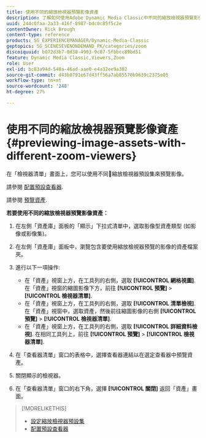 ```yaml
---
title: 使用不同的縮放檢視器預覽影像資產
description: 了解如何使用Adobe Dynamic Media Classic中不同的縮放檢視器預覽影像資產。
uuid: 244c0faa-2a33-416f-8987-bdc0c85f5c2e
contentOwner: Rick Brough
content-type: reference
products: SG_EXPERIENCEMANAGER/Dynamic-Media-Classic
geptopics: SG_SCENESEVENONDEMAND_PK/categories/zoom
discoiquuid: b072d3b7-0d30-4903-9c87-5fbbcc89bd51
feature: Dynamic Media Classic,Viewers,Zoom
role: User
exl-id: bc83a94d-540a-46ad-aae0-e4a32ee9a302
source-git-commit: d43b0791e67d43ff56a7ab85570b9639c2375e05
workflow-type: tm+mt
source-wordcount: '248'
ht-degree: 27%

---
```


# 使用不同的縮放檢視器預覽影像資產{#previewing-image-assets-with-different-zoom-viewers}

在「檢視器清單」畫面上，您可以使用不同縮放檢視器預設集來預覽影像。

請參閱 [配置預設查看器](application-setup.md#configuring_default_viewers).

請參閱 [預覽資產](previewing-asset.md#previewing_an_asset).

**若要使用不同的縮放檢視器預覽影像資產：**

1. 在左側「資產庫」面板的「顯示」下拉式清單中，選取影像型資產類型 (如影像或影像集)。
1. 在左側「資產庫」面板中，瀏覽包含要使用縮放檢視器預覽的影像的資產檔案夾。
1. 進行以下一項操作:

   * 在「資產」視窗上方，在工具列的右側，選取 **[!UICONTROL 網格視圖]**. 在「資產」視窗的縮圖影像下方，前往 **[!UICONTROL 預覽]** > **[!UICONTROL 檢視器清單]**.
   * 在「資產」視窗上方，在工具列的右側，選取 **[!UICONTROL 清單檢視]**. 在「資產」視窗中，選取資產，然後前往縮圖影像的右側 **[!UICONTROL 預覽]** > **[!UICONTROL 檢視器清單]**.
   * 在「資產」視窗上方，在工具列的右側，選取 **[!UICONTROL 詳細資料檢視]**. 在相同工具列上，前往 **[!UICONTROL 預覽]** > **[!UICONTROL 檢視器清單]**.

1. 在「查看器清單」窗口的表格中，選擇查看器連結以在選定查看器中預覽資產。
1. 關閉顯示的檢視器。
1. 在「查看器清單」窗口的右下角，選擇 **[!UICONTROL 關閉]** 返回「資產」畫面。

>[!MORELIKETHIS]
>
>* [設定縮放檢視器預設集](setting-zoom-viewer-presets.md#setting_up_zoom_viewer_presets)
>* [配置預設查看器](application-setup.md#configuring_default_viewers)


